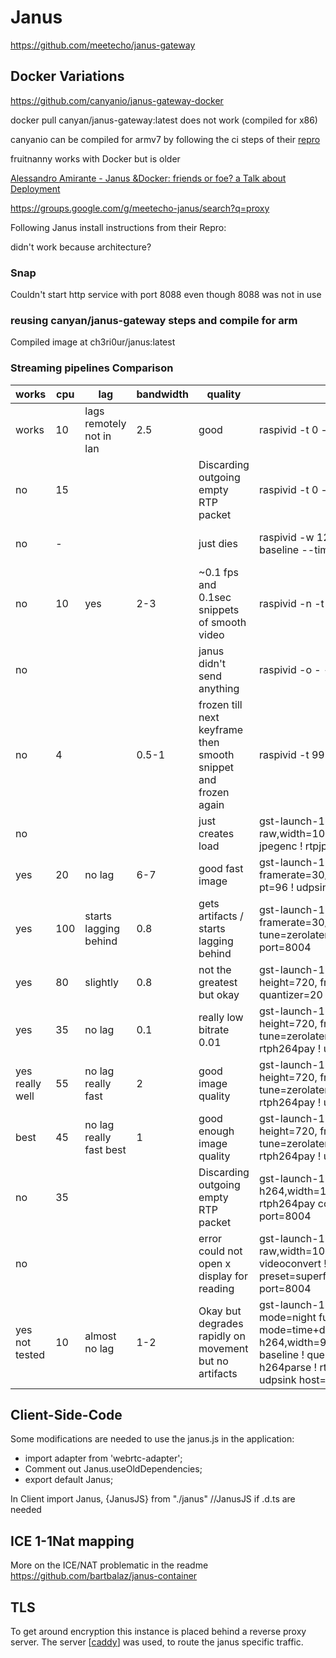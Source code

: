 # Janus

https://github.com/meetecho/janus-gateway


## Docker Variations

https://github.com/canyanio/janus-gateway-docker

docker pull canyan/janus-gateway:latest does not work (compiled for x86)

canyanio can be compiled for armv7 by following the ci steps of their [repro](https://github.com/canyanio/janus-gateway-docker) 

fruitnanny works with Docker but is older

[Alessandro Amirante - Janus &Docker: friends or foe? a Talk about Deployment](https://www.youtube.com/watch?v=mrV2BQ95UFY)


https://groups.google.com/g/meetecho-janus/search?q=proxy 


Following Janus install instructions from their Repro:

didn't work because architecture? 


### Snap
Couldn't start http service with port 8088 even though 8088 was not in use

### reusing canyan/janus-gateway steps and compile for arm
Compiled image at ch3ri0ur/janus:latest


### Streaming pipelines Comparison

| works           | cpu | lag                         | bandwidth | quality                                                        | command                                                                                                                                                                                                                                                                                                                                                                               | second half                                                                                                        |
| --------------- | --- | --------------------------- | --------- | -------------------------------------------------------------- | ------------------------------------------------------------------------------------------------------------------------------------------------------------------------------------------------------------------------------------------------------------------------------------------------------------------------------------------------------------------------------------- | ------------------------------------------------------------------------------------------------------------------ |
| works           | 10  | lags remotely not in lan    | 2.5       | good                                                           | raspivid -t 0 -h 720 -w 1080 -fps 25 -hf -b 2000000 -o -                                                                                                                                                                                                                                                                                                                              | gst-launch-1.0 -v fdsrc ! h264parse ! rtph264pay config-interval=1 pt=96 ! udpsink host=0.0.0.0 port=8004          |
| no              | 15  |                             |           | Discarding outgoing empty RTP packet                           | raspivid -t 0 -h 720 -w 1080 -fps 25 -hf -b 2000000 -o -                                                                                                                                                                                                                                                                                                                              | gst-launch-1.0 -v fdsrc ! h264parse ! rtph264pay config-interval=1 pt=96 ! gdppay ! udpsink host=0.0.0.0 port=8004 |
| no              | -   |                             |           | just dies                                                      | raspivid -w 1280 -h 720 -fps 30 --b 2000000 --profile baseline --timeout 0 -o -                                                                                                                                                                                                                                                                                                       | gst-launch-1.0 -v fdsrc ! h264parse ! rtph264pay config-interval=1 pt=96 ! udpsink host=127.0.0.1 port=8004        |
| no              | 10  | yes                         | 2-3       | ~0.1 fps and 0.1sec snippets of smooth video                   | raspivid -n -t 0 -w 1080 -h 720 -fps 30 -b 2000000 -o -                                                                                                                                                                                                                                                                                                                               | gst-launch-1.0 -e -vvvv fdsrc ! h264parse ! rtph264pay config-interval=1 pt=96 ! udpsink host=0.0.0.0 port=8004    |
| no              |     |                             |           | janus didn't send anything                                     | raspivid -o - -t 0 -hf -w 1080 -h 720 -fps 30                                                                                                                                                                                                                                                                                                                                         | cvlc -vvv stream:///dev/stdin --sout '#standard{access=http,mux=ts,dst=:8004}' :demux=h264                         |
| no              | 4   |                             | 0.5-1     | frozen till next keyframe then smooth snippet and frozen again | raspivid -t 999999 -b 200000 -o -                                                                                                                                                                                                                                                                                                                                                     | gst-launch-1.0 -e -vvv fdsrc ! h264parse ! rtph264pay pt=96 config-interval=1 ! udpsink host=0.0.0.0 port=8004     |
| no              |     |                             |           | just creates load                                              | gst-launch-1.0 v4l2src device=/dev/video0 ! video/x-raw,width=1080,height=720,framerate=30/1 ! videoconvert ! jpegenc ! rtpjpegpay ! udpsink host=0.0.0.0 port=8004                                                                                                                                                                                                                   |
| yes             | 20  | no lag                      | 6-7       | good fast image                                                | gst-launch-1.0 v4l2src ! video/x-h264, width=1080, height=720, framerate=30/1 ! h264parse ! rtph264pay config-interval=1 pt=96 ! udpsink sync=false host=0.0.0.0 port=8004                                                                                                                                                                                                            |
| yes             | 100 | starts lagging behind       | 0.8       | gets artifacts / starts lagging behind                         | gst-launch-1.0 v4l2src ! 'video/x-raw, width=1080, height=720, framerate=30/1' ! videoconvert ! x264enc pass=qual quantizer=20 tune=zerolatency ! rtph264pay ! udpsink host=127.0.0.1 port=8004                                                                                                                                                                                       |
| yes             | 80  | slightly                    | 0.8       | not the greatest but okay                                      | gst-launch-1.0 -vvvv v4l2src ! 'video/x-raw, width=1080, height=720, framerate=30/1' ! videoconvert ! x264enc pass=qual quantizer=20 tune=zerolatency ! rtph264pay ! udpsink port=8004                                                                                                                                                                                                |
| yes             | 35  | no lag                      | 0.1       | really low bitrate 0.01                                        | gst-launch-1.0 -v v4l2src ! video/x-raw,width=1080, height=720, framerate=30/1 ! videoscale ! videoconvert ! x264enc tune=zerolatency bitrate=500 speed-preset=superfast ! rtph264pay ! udpsink host=127.0.0.1 port=8004                                                                                                                                                              |
| yes really well | 55  | no lag    really fast       | 2         | good image quality                                             | gst-launch-1.0 -v v4l2src ! video/x-raw,width=1080, height=720, framerate=30/1 ! videoscale ! videoconvert ! x264enc tune=zerolatency bitrate=2000 speed-preset=superfast ! rtph264pay ! udpsink host=127.0.0.1 port=8004                                                                                                                                                             |
| best            | 45  | no lag    really fast  best | 1         | good enough image quality                                      | gst-launch-1.0 -v v4l2src ! video/x-raw,width=1080, height=720, framerate=30/1 ! videoscale ! videoconvert ! x264enc tune=zerolatency bitrate=1000 speed-preset=superfast ! rtph264pay ! udpsink host=127.0.0.1 port=8004                                                                                                                                                             |
| no              | 35  |                             |           | Discarding outgoing empty RTP packet                           | gst-launch-1.0 -e v4l2src do-timestamp=true ! video/x-h264,width=1080,height=720,framerate=30/1 ! h264parse ! rtph264pay config-interval=1 ! gdppay ! udpsink host=0.0.0.0 port=8004                                                                                                                                                                                                  |
| no              |     |                             |           | error could not open x display for reading                     | gst-launch-1.0 -v v4l2src ! video/x-raw,width=1080,height=720,framerate=30/1 ! videoscale ! videoconvert ! x264enc tune=zerolatency bitrate=500 speed-preset=superfast ! rtph264pay ! udpsink host=127.0.0.1 port=8004                                                                                                                                                                |
| yes not tested  | 10  | almost no lag               | 1-2       | Okay but degrades rapidly on movement but no artifacts         | gst-launch-1.0 -v rpicamsrc name=src preview=0 exposure-mode=night fullscreen=0 bitrate=1000000 annotation-mode=time+date annotation-text-size=20 ! video/x-h264,width=960,height=540,framerate=30/1,profile=constrained-baseline ! queue max-size-bytes=0 max-size-buffers=0 ! h264parse ! rtph264pay config-interval=1 pt=96 ! queue ! udpsink host=127.0.0.1 port=8004  sync=false |


## Client-Side-Code 

Some modifications are needed to use the janus.js in the application:
- import adapter from 'webrtc-adapter'; 
- Comment out Janus.useOldDependencies;
- export default Janus;


In Client 
import Janus, {JanusJS} from "./janus"  //JanusJS if .d.ts are needed

## ICE 1-1Nat mapping
More on the ICE/NAT problematic in the readme
https://github.com/bartbalaz/janus-container

## TLS 
To get around encryption this instance is placed behind a reverse proxy server. The server [[caddy]] was used, to route the janus specific traffic.


[//begin]: # "Autogenerated link references for markdown compatibility"
[caddy]: ..\..\Pirate-Chart\Theory\caddy "Caddy"
[//end]: # "Autogenerated link references"